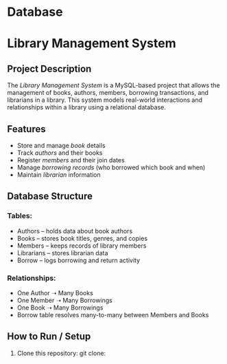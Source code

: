 # Database
#  Library Management System

## Project Description
The *Library Management System* is a MySQL-based project that allows the management of books, authors, members, borrowing transactions, and librarians in a library. This system models real-world interactions and relationships within a library using a relational database.

##  Features
- Store and manage *book* details
- Track *authors* and their books
- Register *members* and their join dates
- Manage *borrowing records* (who borrowed which book and when)
- Maintain *librarian* information

##  Database Structure

### Tables:
- Authors – holds data about book authors
- Books – stores book titles, genres, and copies
- Members – keeps records of library members
- Librarians – stores librarian data
- Borrow – logs borrowing and return activity

### Relationships:
- One Author ➝ Many Books
- One Member ➝ Many Borrowings
- One Book ➝ Many Borrowings
- Borrow table resolves many-to-many between Members and Books

##  How to Run / Setup

1. Clone this repository:
   git clone:
